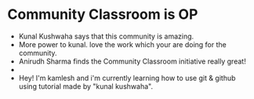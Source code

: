 # Community Classroom is OP

- Kunal Kushwaha says that this community is amazing.
- More power to kunal. love the work which your are doing for the community.
- Anirudh Sharma finds the Community Classroom initiative really great!
-
- Hey! I'm kamlesh and i'm currently learning how to use git & github using tutorial made by 
  "kunal kushwaha".
